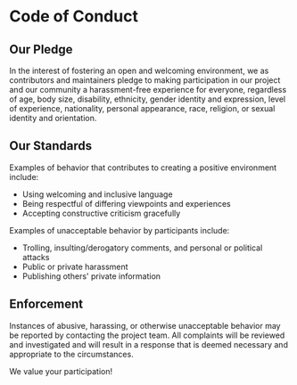 # Code of Conduct

## Our Pledge

In the interest of fostering an open and welcoming environment, we as contributors and maintainers pledge
to making participation in our project and our community a harassment-free experience for everyone, regardless of
age, body size, disability, ethnicity, gender identity and expression, level of experience, nationality,
personal appearance, race, religion, or sexual identity and orientation.

## Our Standards

Examples of behavior that contributes to creating a positive environment include:

- Using welcoming and inclusive language
- Being respectful of differing viewpoints and experiences
- Accepting constructive criticism gracefully

Examples of unacceptable behavior by participants include:

- Trolling, insulting/derogatory comments, and personal or political attacks
- Public or private harassment
- Publishing others' private information

## Enforcement

Instances of abusive, harassing, or otherwise unacceptable behavior may be reported by contacting
the project team. All complaints will be reviewed and investigated and will result in a response
that is deemed necessary and appropriate to the circumstances.

We value your participation!
